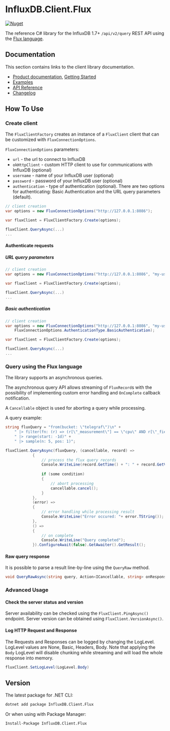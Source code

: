 # InfluxDB.Client.Flux

[![Nuget](https://img.shields.io/nuget/v/InfluxDB.Client.Flux)](https://www.nuget.org/packages/InfluxDB.Client.Flux/)

The reference C# library for the InfluxDB 1.7+ `/api/v2/query` REST API using the [Flux language](http://bit.ly/flux-spec). 

## Documentation

This section contains links to the client library documentation.

* [Product documentation](https://docs.influxdata.com/influxdb/v2.0/api-guide/client-libraries/), [Getting Started](#how-to-use)
* [Examples](../Examples)
* [API Reference](https://influxdata.github.io/influxdb-client-csharp/api/InfluxDB.Client.Flux.FluxClient.html)
* [Changelog](../CHANGELOG.md)

## How To Use

### Create client

The `FluxClientFactory` creates an instance of a `FluxClient` client that can be customized with `FluxConnectionOptions`.

`FluxConnectionOptions` parameters:
 
- `url` -  the url to connect to InfluxDB 
- `okHttpClient` - custom HTTP client to use for communications with InfluxDB (optional)
- `username` - name of your InfluxDB user (optional)
- `password` - password of your InfluxDB user (optional)
- `authentication` - type of authentication (optional). There are two options for authenticating: Basic Authentication and the URL query parameters (default).

```c#
// client creation
var options = new FluxConnectionOptions("http://127.0.0.1:8086");

var fluxClient = FluxClientFactory.Create(options);

fluxClient.QueryAsync(...)
...
```
#### Authenticate requests

##### URL query parameters
```c#
// client creation
var options = new FluxConnectionOptions("http://127.0.0.1:8086", "my-user", "my-password".ToCharArray());

var fluxClient = FluxClientFactory.Create(options);

fluxClient.QueryAsync(...)
...
```

##### Basic authentication
```c#
// client creation
var options = new FluxConnectionOptions("http://127.0.0.1:8086", "my-user", "my-password".ToCharArray(),
    FluxConnectionOptions.AuthenticationType.BasicAuthentication);

var fluxClient = FluxClientFactory.Create(options);

fluxClient.QueryAsync(...)
...
```

### Query using the Flux language

The library supports an asynchronous queries. 

The asynchronous query API allows streaming of `FluxRecord`s with the possibility of implementing custom
error handling and `OnComplete` callback notification. 

A `Cancellable` object is used for aborting a query while processing. 

A query example:   

```c#
string fluxQuery = "from(bucket: \"telegraf\")\n" +
    " |> filter(fn: (r) => (r[\"_measurement\"] == \"cpu\" AND r[\"_field\"] == \"usage_system\"))" +
    " |> range(start: -1d)" +
    " |> sample(n: 5, pos: 1)";

fluxClient.QueryAsync(fluxQuery, (cancellable, record) =>
            {
                // process the flux query records
                Console.WriteLine(record.GetTime() + ": " + record.GetValue());
                
                if (some condition) 
                {
                    // abort processing
                    cancellable.cancel();
                }
            },
            (error) =>
            {
                // error handling while processing result
                Console.WriteLine("Error occured: "+ error.TString());
            }, 
            () =>
            {
                // on complete
                Console.WriteLine("Query completed");
            }).ConfigureAwait(false).GetAwaiter().GetResult();
```

#### Raw query response

It is possible to parse a result line-by-line using the `QueryRaw` method.  

```c#
void QueryRawAsync(string query, Action<ICancellable, string> onResponse, Action<Exception> onError, Action onComplete);
```

### Advanced Usage

#### Check the server status and version

Server availability can be checked using the `FluxClient.PingAsync()` endpoint.  Server version can be obtained using `FluxClient.VersionAsync()`.
 
#### Log HTTP Request and Response

The Requests and Responses can be logged by changing the LogLevel. LogLevel values are None, Basic, Headers, Body. Note that 
applying the `Body` LogLevel will disable chunking while streaming and will load the whole response into memory.  

```c#
fluxClient.SetLogLevel(LogLevel.Body)
```
 
## Version

The latest package for .NET CLI:
```bash
dotnet add package InfluxDB.Client.Flux
```
  
Or when using with Package Manager:
```bash
Install-Package InfluxDB.Client.Flux
```